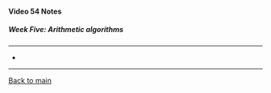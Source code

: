 #### Video 54 Notes

##### Week Five: Arithmetic algorithms
---
- 

---

[Back to main](https://github.com/rot0xd/Coursera/blob/master/Cryptography/I/README.md)

